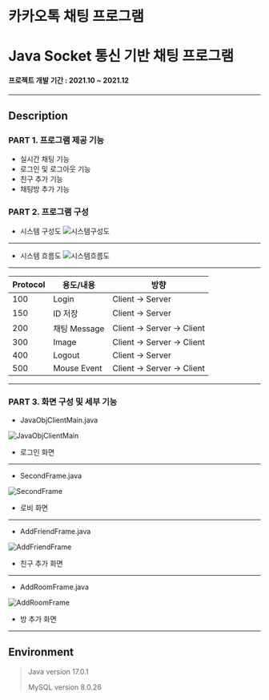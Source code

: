 # 카카오톡 채팅 프로그램
# Java Socket 통신 기반 채팅 프로그램
#### 프로젝트 개발 기간 : 2021.10 ~ 2021.12
-----------------------
## Description
### PART 1. 프로그램 제공 기능
 - 실시간 채팅 기능
 - 로그인 및 로그아웃 기능
 - 친구 추가 기능
 - 채팅방 추가 기능
 
### PART 2. 프로그램 구성
 - 시스템 구성도
 ![시스템구성도](https://user-images.githubusercontent.com/77719450/195785934-6cbd1f4b-15dd-40cc-8e9b-01bcfe928e8e.PNG)
 -----------------------
 - 시스템 흐름도
 ![시스템흐름도](https://user-images.githubusercontent.com/77719450/195786722-8f5c0984-51bf-45ae-904b-309886564454.PNG)
 -----------------------
 |Protocol|용도/내용|방향|
|------|---|---|
|100|Login|Client -> Server|
|150|ID 저장|Client -> Server|
|200|채팅 Message|Client -> Server -> Client|
|300|Image|Client -> Server -> Client|
|400|Logout|Client -> Server|
|500|Mouse Event|Client -> Server -> Client|

 -----------------------
### PART 3. 화면 구성 및 세부 기능
 - JavaObjClientMain.java
 
![JavaObjClientMain](https://user-images.githubusercontent.com/77719450/195789360-c8e05c2d-4fbe-4eba-b80e-158f6d373243.png)

 - 로그인 화면

 

 -----------------------
 - SecondFrame.java
 
 ![SecondFrame](https://user-images.githubusercontent.com/77719450/195789383-27b72374-1971-46c7-8273-e9da394873f6.png)
 
 - 로비 화면

 

 
 -----------------------
 - AddFriendFrame.java
 
 ![AddFriendFrame](https://user-images.githubusercontent.com/77719450/195791082-30fc16f6-0e5e-4797-bcb1-597f56ceaf3c.png)
 
 - 친구 추가 화면

 -----------------------
 - AddRoomFrame.java

 ![AddRoomFrame](https://user-images.githubusercontent.com/77719450/195791406-16519d21-3d1c-4185-bded-a31a2bc2df28.png)

 - 방 추가 화면
 -----------------------
## Environment
 > Java version 17.0.1
 > 
 > MySQL version 8.0.26
